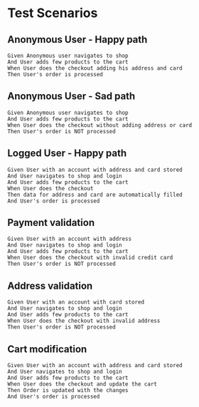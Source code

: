 # Test Scenarios

## Anonymous User - Happy path

```Gherkin
Given Anonymous user navigates to shop
And User adds few products to the cart
When User does the checkout adding his address and card
Then User's order is processed
```

## Anonymous User - Sad path

```Gherkin
Given Anonymous user navigates to shop
And User adds few products to the cart
When User does the checkout without adding address or card
Then User's order is NOT processed
```

## Logged User - Happy path

```Gherkin
Given User with an account with address and card stored
And User navigates to shop and login
And User adds few products to the cart
When User does the checkout
Then data for address and card are automatically filled
And User's order is processed
```

## Payment validation

```Gherkin
Given User with an account with address
And User navigates to shop and login
And User adds few products to the cart
When User does the checkout with invalid credit card
Then User's order is NOT processed
```

## Address validation

```Gherkin
Given User with an account with card stored
And User navigates to shop and login
And User adds few products to the cart
When User does the checkout with invalid address
Then User's order is NOT processed
```

## Cart modification

```Gherkin
Given User with an account with address and card stored
And User navigates to shop and login
And User adds few products to the cart
When User does the checkout and update the cart
Then Order is updated with the changes
And User's order is processed
```
